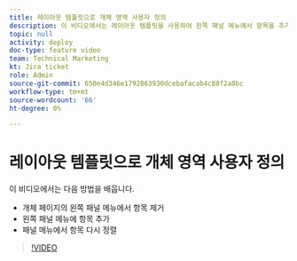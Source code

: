 ```yaml
---
title: 레이아웃 템플릿으로 개체 영역 사용자 정의
description: 이 비디오에서는 레이아웃 템플릿을 사용하여 왼쪽 패널 메뉴에서 항목을 추가, 제거 및 다시 정렬하는 방법을 알아봅니다.
topic: null
activity: deploy
doc-type: feature video
team: Technical Marketing
kt: Jira ticket
role: Admin
source-git-commit: 650e4d346e1792863930dcebafacab4c88f2a8bc
workflow-type: tm+mt
source-wordcount: '66'
ht-degree: 0%

---
```


# 레이아웃 템플릿으로 개체 영역 사용자 정의

이 비디오에서는 다음 방법을 배웁니다.

* 개체 페이지의 왼쪽 패널 메뉴에서 항목 제거
* 왼쪽 패널 메뉴에 항목 추가
* 패널 메뉴에서 항목 다시 정렬

>[!VIDEO](https://video.tv.adobe.com/v/335075/?quality=12&learn=on)
